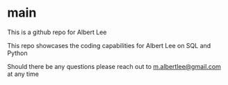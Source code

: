 # main

This is a github repo for Albert Lee

This repo showcases the coding capabilities for Albert Lee on SQL and Python

Should there be any questions please reach out to m.albertlee@gmail.com at any time
